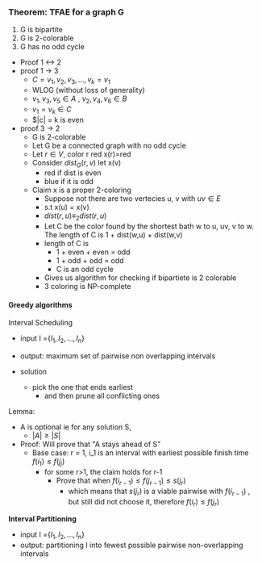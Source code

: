 ### Theorem: TFAE for a  graph G
1.  G is bipartite
2. G is 2-colorable
3. G has no odd cycle
- Proof 1 <-> 2
- proof 1 -> 3 
	- $C = v_1, v_2, v_3, ..., v_k = v_1$
	- WLOG (without loss of generality)
	- $v_1, v_3, v_5 \in A$ , $v_2, v_4, v_6 \in B$
	- $v_1 = v_k \in C$
	- $|c| = k is even
- proof 3 -> 2
	- G is 2-colorable
	- Let G be a connected graph with no odd cycle
	- Let $r \in V$, color r red x(r)=red
	- Consider $dist_G(r,v)$ let x(v)
		- red if dist is even
		- blue if it is odd
	- Claim x is a proper 2-coloring
		- Suppose not there are two vertecies u, v with $uv \in E$
		- s.t x(u) = x(v)
		- $dist(r,u) \equiv_2 dist(r,u)$ 
		- Let C be the color found by the shortest bath w to u, uv, v to w. The length of C is 1 + dist(w,u) + dist(w,v)
		- length of C is
			- 1 + even + even = odd
			- 1 + odd + odd = odd
			- C is an odd cycle
		- Gives us algorithm for checking if bipartiete is 2 colorable
		- 3 coloring is NP-complete
#### Greedy algorithms

Interval Scheduling
- input I ={$I_1, I_2,..., I_n$}
- output: maximum set of pairwise non overlapping intervals

- solution
	- pick the one that ends earliest
		- and then prune all conflicting ones

Lemma:
- A is optional ie for any solution S,
	- $|A| \geq |S|$
- Proof: Will prove that "A stays ahead of S"
	- Base case: r = 1, i_1 is an interval with earliest possible finish time $f(i_1) \leq f(j_j)$
		- for some r>1, the claim holds for r-1
			- Prove that when $f(i_{r-1}) \leq f(j_{r-1}) \leq s(j_r)$
				- which means that $s(j_r)$ is a viable pairwise with $f(i_{r-1}$) , but still did not choose it, therefore $f(i_r) \leq f(j_r)$ 


**Interval Partitioning**
- input I ={$I_1, I_2,..., I_n$}
- output: partitioning I into fewest possible pairwise non-overlapping intervals